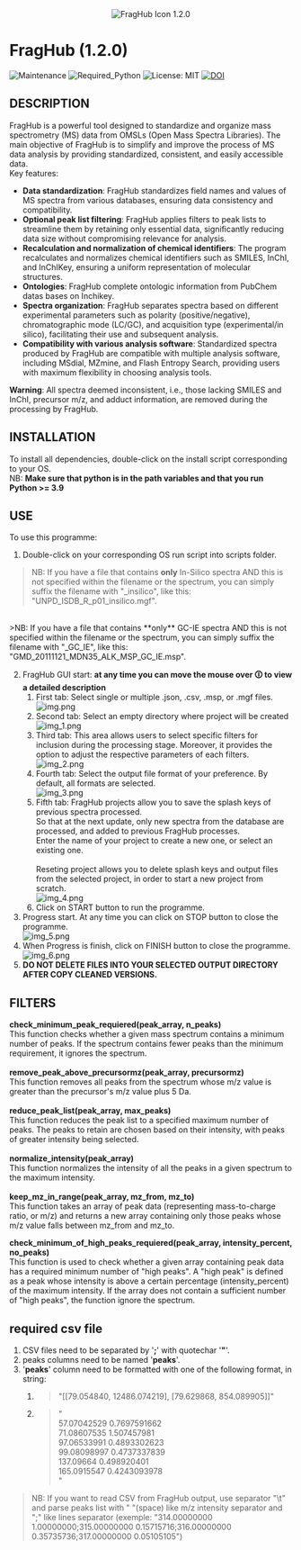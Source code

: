 <div align="center">
  <img src="scripts/GUI/assets/FragHub_icon.png" alt="FragHub Icon" /> 1.2.0
</div>

# FragHub  (1.2.0)
![Maintenance](https://img.shields.io/badge/Maintained%3F-yes-green.svg)
![Required_Python](https://img.shields.io/badge/Python-3.9%20%7C%203.10%20%7C%203.11%20%7C%203.12-blue)
![License: MIT](https://img.shields.io/badge/License-MIT-yellow.svg)
[![DOI](https://zenodo.org/badge/DOI/10.5281/zenodo.10837522.svg)](https://doi.org/10.5281/zenodo.10837522)


## DESCRIPTION
FragHub is a powerful tool designed to standardize and organize mass spectrometry (MS) data from OMSLs (Open Mass Spectra Libraries). The main objective of FragHub is to simplify and improve the process of MS data analysis by providing standardized, consistent, and easily accessible data.<br>
Key features:<br>
- **Data standardization**: FragHub standardizes field names and values of MS spectra from various databases, ensuring data consistency and compatibility.
- **Optional peak list filtering**: FragHub applies filters to peak lists to streamline them by retaining only essential data, significantly reducing data size without compromising relevance for analysis.
- **Recalculation and normalization of chemical identifiers**: The program recalculates and normalizes chemical identifiers such as SMILES, InChI, and InChIKey, ensuring a uniform representation of molecular structures.
- **Ontologies**: FragHub complete ontologic information from PubChem datas bases on Inchikey.
- **Spectra organization**: FragHub separates spectra based on different experimental parameters such as polarity (positive/negative), chromatographic mode (LC/GC), and acquisition type (experimental/in silico), facilitating their use and subsequent analysis.
- **Compatibility with various analysis software**: Standardized spectra produced by FragHub are compatible with multiple analysis software, including MSdial, MZmine, and Flash Entropy Search, providing users with maximum flexibility in choosing analysis tools.

**Warning**: All spectra deemed inconsistent, i.e., those lacking SMILES and InChI, precursor m/z, and adduct information, are removed during the processing by FragHub.

## INSTALLATION

To install all dependencies, double-click on the install script corresponding to your OS.<br>
NB: **Make sure that python is in the path variables and that you run Python >= 3.9**<br>

## USE

To use this programme:

1) Double-click on your corresponding OS run script into scripts folder.<br>
>NB: If you have a file that contains **only** In-Silico spectra AND this is not specified within the filename or the spectrum, you can simply suffix the filename with "_insilico", like this: "UNPD_ISDB_R_p01_insilico.mgf".<br>
<br>
>NB: If you have a file that contains **only** GC-IE spectra AND this is not specified within the filename or the spectrum, you can simply suffix the filename with "_GC_IE", like this: "GMD_20111121_MDN35_ALK_MSP_GC_IE.msp".<br>

2) FragHub GUI start: **at any time you can move the mouse over 🛈 to view a detailed description**<br>
   1) First tab: Select single or multiple .json, .csv, .msp, or .mgf files.<br>![img.png](img.png)
   2) Second tab: Select an empty directory where project will be created<br>![img_1.png](img_1.png)
   3) Third tab: This area allows users to select specific filters for inclusion during the processing stage. Moreover, it provides the option to adjust the respective parameters of each filters.<br>![img_2.png](img_2.png)
   4) Fourth tab: Select the output file format of your preference. By default, all formats are selected.<br>![img_3.png](img_3.png)
   5) Fifth tab: FragHub projects allow you to save the splash keys of previous spectra processed.<br>So that at the next update, only new spectra from the database are processed, and added to previous FragHub processes.<br>Enter the name of your project to create a new one, or select an existing one.<br><br>Reseting project allows you to delete splash keys and output files from the selected project, in order to start a new project from scratch.<br>![img_4.png](img_4.png)
   6) Click on START button to run the programme.
3) Progress start. At any time you can click on STOP button to close the programme.<br>![img_5.png](img_5.png)
4) When Progress is finish, click on FINISH button to close the programme.<br>![img_6.png](img_6.png)
5) **DO NOT DELETE FILES INTO YOUR SELECTED OUTPUT DIRECTORY AFTER COPY CLEANED VERSIONS.**

## FILTERS

**check_minimum_peak_requiered(peak_array, n_peaks)**<br>
This function checks whether a given mass spectrum contains a minimum number of peaks. If the spectrum contains fewer peaks than the minimum requirement, it ignores the spectrum.<br>
<br>
**remove_peak_above_precursormz(peak_array, precursormz)**<br>
This function removes all peaks from the spectrum whose m/z value is greater than the precursor's m/z value plus 5 Da.<br>
<br>
**reduce_peak_list(peak_array, max_peaks)**<br>
This function reduces the peak list to a specified maximum number of peaks. The peaks to retain are chosen based on their intensity, with peaks of greater intensity being selected.<br>
<br>
**normalize_intensity(peak_array)**<br>
This function normalizes the intensity of all the peaks in a given spectrum to the maximum intensity.<br>
<br>
**keep_mz_in_range(peak_array, mz_from, mz_to)**<br>
This function takes an array of peak data (representing mass-to-charge ratio, or m/z) and returns a new array containing only those peaks whose m/z value falls between mz_from and mz_to.<br>

**check_minimum_of_high_peaks_requiered(peak_array, intensity_percent, no_peaks)**<br>
This function is used to check whether a given array containing peak data has a required minimum number of "high peaks". A "high peak" is defined as a peak whose intensity is above a certain percentage (intensity_percent) of the maximum intensity. If the array does not contain a sufficient number of "high peaks", the function ignore the spectrum.<br>

## required csv file
1) CSV files need to be separated by '**;**' with quotechar '**"**'.<br>
2) peaks columns need to be named '**peaks**'.<br>
3) '**peaks**' column need to be formatted with one of the following format, in string:
   1) >"[[79.054840, 12486.074219], [79.629868, 854.089905]]"
   2) > "<br>
   57.07042529 0.7697591662<br>
   71.08607535 1.507457981<br>
   97.06533991 0.4893302623<br>
   99.08098997 0.4737337839<br>
   137.09664 0.498920401<br>
   165.0915547 0.4243093978<br>
   "<br>
>NB: If you want to read CSV from FragHub output, use separator "\t" and parse peaks list with " "(space) like m/z intensity separator and ";" like lines separator (exemple: "314.00000000 1.00000000;315.00000000 0.15715716;316.00000000 0.35735736;317.00000000 0.05105105")
    